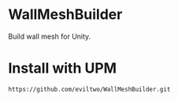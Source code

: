 # WallMeshBuilder
Build wall mesh for Unity.

# Install with UPM
```
https://github.com/eviltwo/WallMeshBuilder.git
```

